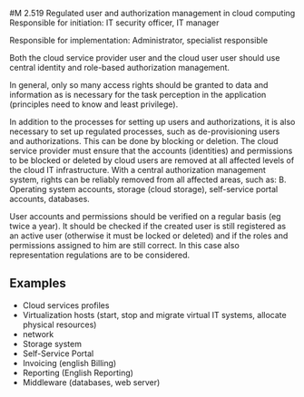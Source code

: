 #M 2.519 Regulated user and authorization management in cloud computing
Responsible for initiation: IT security officer, IT manager

Responsible for implementation: Administrator, specialist responsible

Both the cloud service provider user and the cloud user user should use central identity and role-based authorization management.

In general, only so many access rights should be granted to data and information as is necessary for the task perception in the application (principles need to know and least privilege).

In addition to the processes for setting up users and authorizations, it is also necessary to set up regulated processes, such as de-provisioning users and authorizations. This can be done by blocking or deletion. The cloud service provider must ensure that the accounts (identities) and permissions to be blocked or deleted by cloud users are removed at all affected levels of the cloud IT infrastructure. With a central authorization management system, rights can be reliably removed from all affected areas, such as: B. Operating system accounts, storage (cloud storage), self-service portal accounts, databases.

User accounts and permissions should be verified on a regular basis (eg twice a year). It should be checked if the created user is still registered as an active user (otherwise it must be locked or deleted) and if the roles and permissions assigned to him are still correct. In this case also representation regulations are to be considered.



## Examples 
* Cloud services profiles
* Virtualization hosts (start, stop and migrate virtual IT systems, allocate physical resources)
* network
* Storage system
* Self-Service Portal
* Invoicing (english Billing)
* Reporting (English Reporting)
* Middleware (databases, web server)




